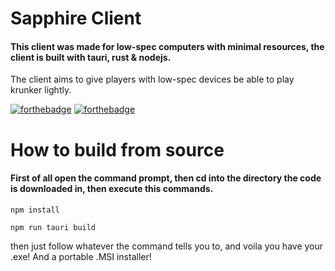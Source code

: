 # Sapphire Client

#### This client was made for low-spec computers with minimal resources, the client is built with tauri, rust & nodejs.
The client aims to give players with low-spec devices be able to play krunker lightly.

[![forthebadge](https://forthebadge.com/images/badges/made-with-javascript.svg)](https://forthebadge.com)
[![forthebadge](https://forthebadge.com/images/badges/uses-html.svg)](https://forthebadge.com)

# How to build from source

#### First of all open the command prompt, then cd into the directory the code is downloaded in, then execute this commands.
```
npm install
```
```
npm run tauri build
```

then just follow whatever the command tells you to, and voila you have your .exe! And a portable .MSI installer!
